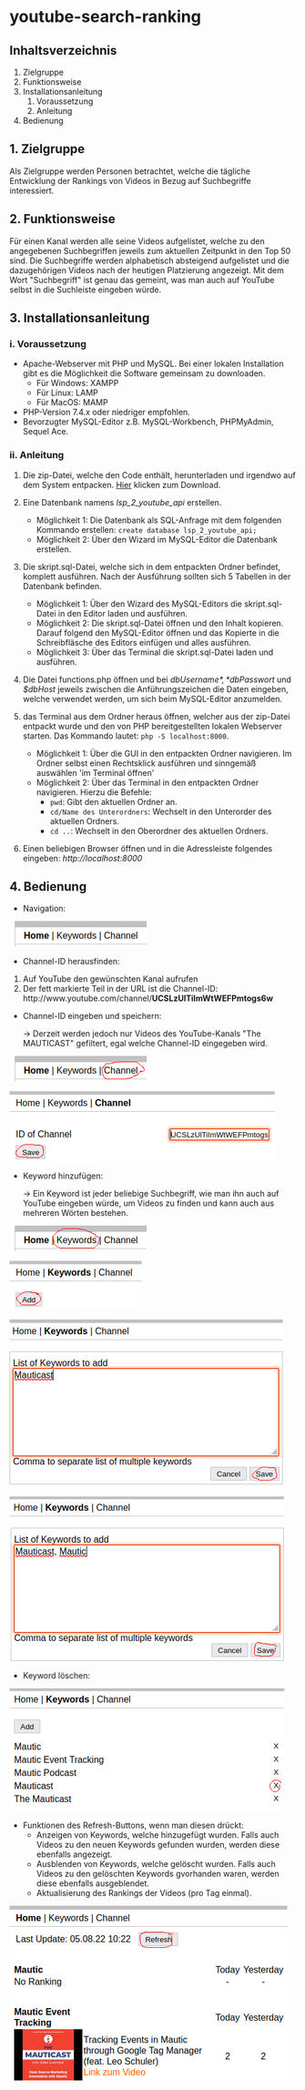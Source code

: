 # youtube-search-ranking



## Inhaltsverzeichnis

1. Zielgruppe
2. Funktionsweise
3. Installationsanleitung
    1. Voraussetzung
    2. Anleitung
4. Bedienung




## 1. Zielgruppe

Als Zielgruppe werden Personen betrachtet, welche die tägliche Entwicklung der Rankings von Videos in Bezug auf Suchbegriffe interessiert.



## 2. Funktionsweise

Für einen Kanal werden alle seine Videos aufgelistet, welche zu den angegebenen Suchbegriffen jeweils zum aktuellen Zeitpunkt in den Top 50 sind. Die Suchbegriffe werden alphabetisch absteigend aufgelistet und die dazugehörigen Videos nach der heutigen Platzierung angezeigt. Mit dem Wort "Suchbegriff" ist genau das gemeint, was man auch auf YouTube selbst in die Suchleiste eingeben würde.



## 3. Installationsanleitung


### i. Voraussetzung

- Apache-Webserver mit PHP und MySQL. Bei einer lokalen Installation gibt es die Möglichkeit die Software gemeinsam zu downloaden.
    - Für Windows: XAMPP
    - Für Linux: LAMP
    - Für MacOS: MAMP
- PHP-Version 7.4.x oder niedriger empfohlen.
- Bevorzugter MySQL-Editor z.B. MySQL-Workbench, PHPMyAdmin, Sequel Ace.


### ii. Anleitung

1. Die zip-Datei, welche den Code enthält, herunterladen und irgendwo auf dem System entpacken. [Hier](https://github.com//LukasScharnhorst/youtube-search-ranking/archive/refs/heads/main.zip) klicken zum Download.

2. Eine Datenbank namens *lsp_2_youtube_api* erstellen.
    - Möglichkeit 1: Die Datenbank als SQL-Anfrage mit dem folgenden Kommando erstellen: `create database lsp_2_youtube_api;`
    - Möglichkeit 2: Über den Wizard im MySQL-Editor die Datenbank erstellen.

2. Die skript.sql-Datei, welche sich in dem entpackten Ordner befindet, komplett ausführen. Nach der Ausführung sollten sich 5 Tabellen in der Datenbank befinden.
    - Möglichkeit 1: Über den Wizard des MySQL-Editors die skript.sql-Datei in den Editor laden und ausführen.
    - Möglichkeit 2: Die skript.sql-Datei öffnen und den Inhalt kopieren. Darauf folgend den MySQL-Editor öffnen und das Kopierte in die Schreibfläsche des Editors einfügen und alles ausführen.
    - Möglichkeit 3: Über das Terminal die skript.sql-Datei laden und ausführen.

3. Die Datei functions.php öffnen und bei *$dbUsername*, *$dbPasswort* und *$dbHost* jeweils zwischen die Anführungszeichen die Daten eingeben, welche verwendet werden, um sich beim MySQL-Editor anzumelden.

4. das Terminal aus dem Ordner heraus öffnen, welcher aus der zip-Datei entpackt wurde und den von PHP bereitgestellten lokalen Webserver starten. Das Kommando lautet: `php -S localhost:8000`.
    - Möglichkeit 1: Über die GUI in den entpackten Ordner navigieren. Im Ordner selbst einen Rechtsklick ausführen und sinngemäß auswählen 'im Terminal öffnen'
    - Möglichkeit 2: Über das Terminal in den entpackten Ordner navigieren. Hierzu die Befehle:
        - `pwd`: Gibt den aktuellen Ordner an.
        - `cd/Name des Unterordners`: Wechselt in den Unterorder des aktuellen Ordners.
        - `cd ..`: Wechselt in den Oberordner des aktuellen Ordners.

5. Einen beliebigen Browser öffnen und in die Adressleiste folgendes eingeben: *http://localhost:8000*



## 4. Bedienung

- Navigation:

![Navigation](https://github.com/LukasScharnhorst/youtube-search-ranking/blob/main/Dokumentation/Bilder/Navigation.png)

- Channel-ID herausfinden:

1. Auf YouTube den gewünschten Kanal aufrufen
2. Der fett markierte Teil in der URL ist die Channel-ID: ht<span>tp://</span>ww<span>w.youtube.com</span>/channel/**UCSLzUlTiImWtWEFPmtogs6w**

- Channel-ID eingeben und speichern:

    -> Derzeit werden jedoch nur Videos des YouTube-Kanals "The MAUTICAST" gefiltert, egal welche Channel-ID eingegeben wird.

![Channel-ID speichern 1](https://github.com/LukasScharnhorst/youtube-search-ranking/blob/main/Dokumentation/Bilder/Channel-ID_speichern_1.png)

![Channel-ID speichern 2](https://github.com/LukasScharnhorst/youtube-search-ranking/blob/main/Dokumentation/Bilder/Channel-ID_speichern_2.png)

- Keyword hinzufügen:

    -> Ein Keyword ist jeder beliebige Suchbegriff, wie man ihn auch auf YouTube eingeben würde, um Videos zu finden und kann auch aus mehreren Wörten bestehen.

![Keyword hinzufügen 1](https://github.com/LukasScharnhorst/youtube-search-ranking/blob/main/Dokumentation/Bilder/Keyword_hinzufuegen_1.png)

![Keyword hinzufügen 2](https://github.com/LukasScharnhorst/youtube-search-ranking/blob/main/Dokumentation/Bilder/Keyword_hinzufuegen_2.png)

![Keyword hinzufügen 3](https://github.com/LukasScharnhorst/youtube-search-ranking/blob/main/Dokumentation/Bilder/Keyword_hinzufuegen_3.png)

![Keyword hinzufügen 4](https://github.com/LukasScharnhorst/youtube-search-ranking/blob/main/Dokumentation/Bilder/Keyword_hinzufuegen_4.png)

- Keyword löschen:

![Keyword löschen](https://github.com/LukasScharnhorst/youtube-search-ranking/blob/main/Dokumentation/Bilder/Keyword_loeschen.png)

- Funktionen des Refresh-Buttons, wenn man diesen drückt:
    - Anzeigen von Keywords, welche hinzugefügt wurden. Falls auch Videos zu den neuen Keywords gefunden wurden, werden diese ebenfalls angezeigt.
    - Ausblenden von Keywords, welche gelöscht wurden.  Falls auch Videos zu den gelöschten Keywords gvorhanden waren, werden diese ebenfalls ausgeblendet.
    - Aktualisierung des Rankings der Videos (pro Tag einmal).

![Refresh Button](https://github.com/LukasScharnhorst/youtube-search-ranking/blob/main/Dokumentation/Bilder/Refresh-Button.png)
